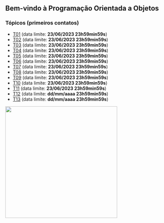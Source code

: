## Bem-vindo à Programação Orientada a Objetos

### Tópicos (primeiros contatos)

- [T01](topicos/01.md) (data limite: **23/06/2023 23h59min59s**)
- [T02](topicos/02.md) (data limite: **23/06/2023 23h59min59s**)
- [T03](topicos/03.md) (data limite: **23/06/2023 23h59min59s**)
- [T04](topicos/04.md) (data limite: **23/06/2023 23h59min59s**)
- [T05](topicos/05.md) (data limite: **23/06/2023 23h59min59s**)
- [T06](topicos/06.md) (data limite: **23/06/2023 23h59min59s**)
- [T07](topicos/07.md) (data limite: **23/06/2023 23h59min59s**)
- [T08](topicos/08.md) (data limite: **23/06/2023 23h59min59s**)
- [T09](topicos/09.md) (data limite: **23/06/2023 23h59min59s**)
- [T10](topicos/10.md) (data limite: **23/06/2023 23h59min59s**)
- [T11](topicos/11.md) (data limite: **23/06/2023 23h59min59s**)
- [T12](topicos/12.md) (data limite: **dd/mm/aaaa 23h59min59s**)
- [T13](topicos/13.md) (data limite: **dd/mm/aaaa 23h59min59s**)

<img src="https://github.com/kyriosdata/oo/raw/master/media/flyier-poo.png" width="350">
